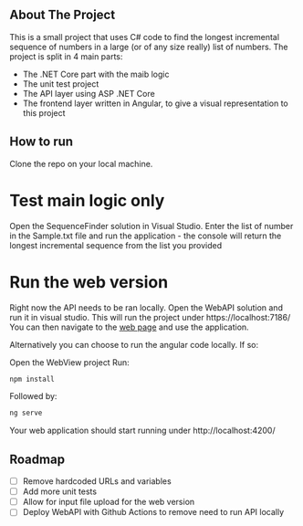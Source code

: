 
<a name="readme-top"></a>



<!-- ABOUT THE PROJECT -->
## About The Project

This is a small project that uses C# code to find the longest incremental sequence of numbers in a large (or of any size really) list of numbers.
The project is split in 4 main parts:
* The .NET Core part with the maib logic
* The unit test project
* The API layer using ASP .NET Core
* The frontend layer written in Angular, to give a visual representation to this project


<!-- GETTING STARTED -->
## How to run
Clone the repo on your local machine.

# Test main logic only
Open the SequenceFinder solution in Visual Studio.
Enter the list of number in the Sample.txt file and run the application - the console will return the longest incremental sequence from the list you provided

# Run the web version
Right now the API needs to be ran locally.
Open the WebAPI solution and run it in visual studio. This will run the project under https://localhost:7186/
You can then navigate to the [web page](https://joss-fd.github.io/a1529987-6d0d-420d-afe7-9eb3854a43cf/) and use the application.

Alternatively you can choose to run the angular code locally. If so:

Open the WebView project
Run:
```sh
npm install
```
Followed by:
```sh
ng serve
```
Your web application should start running under http://localhost:4200/

## Roadmap
- [ ] Remove hardcoded URLs and variables
- [ ] Add more unit tests
- [ ] Allow for input file upload for the web version
- [ ] Deploy WebAPI with Github Actions to remove need to run API locally
